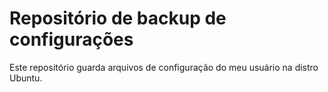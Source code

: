 # Repositório de backup de configurações

Este repositório guarda arquivos de configuração do meu usuário na distro Ubuntu.
